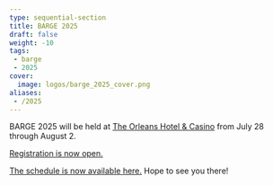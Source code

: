 ```yaml
---
type: sequential-section
title: BARGE 2025
draft: false
weight: -10
tags:
 - barge
 - 2025
cover:
  image: logos/barge_2025_cover.png
aliases:
 - /2025
---
```


BARGE 2025 will be held at [The Orleans Hotel &
Casino](https://orleans.boydgaming.com/) from July 28 through August 2.

[Registration is now open.](https://barge.regfox.com/barge-2025)

[The schedule is now available here.](schedule/)
Hope to see you there!
